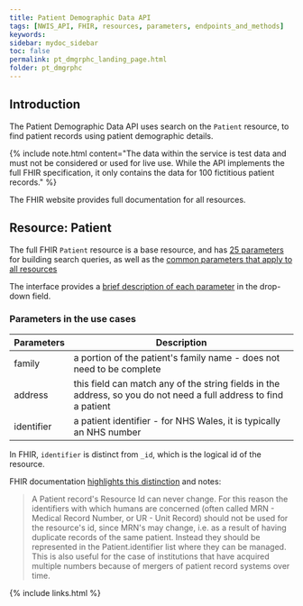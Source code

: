 ```yaml
---
title: Patient Demographic Data API
tags: [NWIS_API, FHIR, resources, parameters, endpoints_and_methods]
keywords: 
sidebar: mydoc_sidebar
toc: false
permalink: pt_dmgrphc_landing_page.html
folder: pt_dmgrphc
---
```


## Introduction 

The Patient Demographic Data API uses search on the `Patient` resource, to find patient records using patient demographic details.

{% include note.html content="The data within the service is test data and must not be considered or used for live use. While the API implements the full FHIR specification, it only contains the data for 100 fictitious patient records." %}

The FHIR website provides full documentation for all resources.

## Resource: Patient

The full FHIR `Patient` resource is a base resource, and has [25 parameters](https://www.hl7.org/fhir/STU3/patient.html) for building search queries, as well as the [common parameters that apply to all resources](https://www.hl7.org/fhir/STU3/search.html#all)

The interface provides a [brief description of each parameter](https://dhew.wales.nhs.uk/hapi-fhir-jpaserver-example/resource?serverId=home&pretty=true&resource=Patient) in the drop-down field.

### Parameters in the use cases

|Parameters | Description |
|-----|-----|
|family | a portion of the patient's family name - does not need to be complete |
|address | this field can match any of the string fields in the address, so you do not need a full address to find a patient |
|identifier | a patient identifier - for NHS Wales, it is typically an NHS number |

In FHIR, `identifier` is distinct from `_id`, which is the logical id of the resource.

FHIR documentation [highlights this distinction](https://www.hl7.org/fhir/STU3/patient.html#ids) and notes:

> A Patient record's Resource Id can never change. For this reason the identifiers with which humans are concerned (often called MRN - Medical Record Number, or UR - Unit Record) should not be used for the resource's id, since MRN's may change, i.e. as a result of having duplicate records of the same patient. Instead they should be represented in the Patient.identifier list where they can be managed. This is also useful for the case of institutions that have acquired multiple numbers because of mergers of patient record systems over time.
 

{% include links.html %}